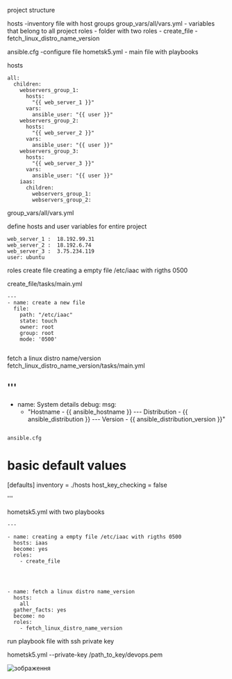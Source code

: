 project structure

hosts  -inventory file with host groups
group_vars/all/vars.yml - variables that belong to all project
roles - folder  with two roles
    - create_file
    - fetch_linux_distro_name_version 

ansible.cfg -configure  file
hometsk5.yml - main file with  playbooks

hosts  

```
all:
  children:
    webservers_group_1:
      hosts:
        "{{ web_server_1 }}"
      vars:
        ansible_user: "{{ user }}"
    webservers_group_2:
      hosts:
        "{{ web_server_2 }}"
      vars:
        ansible_user: "{{ user }}"
    webservers_group_3:
      hosts:
        "{{ web_server_3 }}"
      vars:
        ansible_user: "{{ user }}"
    iaas:
      children:
        webservers_group_1:
        webservers_group_2:
```

group_vars/all/vars.yml

define hosts and user variables for entire project
```
web_server_1 :  18.192.99.31
web_server_2 :  18.192.6.74
web_server_3 :  3.75.234.119
user: ubuntu
```

roles
create file creating a empty file /etc/iaac with rigths 0500 

create_file/tasks/main.yml

```
---
- name: create a new file
  file:
    path: "/etc/iaac"
    state: touch
    owner: root
    group: root
    mode: '0500'
    
```

fetch a linux distro name/version
fetch_linux_distro_name_version/tasks/main.yml

'''
---
- name: System details
  debug: 
    msg:
    - "Hostname - {{ ansible_hostname }} --- Distribution - {{ ansible_distribution }} --- Version - {{ ansible_distribution_version }}"
```

ansible.cfg
```
# basic default values
[defaults]
inventory = ./hosts
host_key_checking = false

'''

hometsk5.yml with two playbooks

```
---

- name: creating a empty file /etc/iaac with rigths 0500
  hosts: iaas
  become: yes
  roles:
    - create_file

   


- name: fetch a linux distro name_version
  hosts: 
    all
  gather_facts: yes
  become: no
  roles:
    - fetch_linux_distro_name_version

```
run playbook file  with  ssh private  key

hometsk5.yml  --private-key /path_to_key/devops.pem


![зображення](https://user-images.githubusercontent.com/97990456/209868283-6c6093d4-c6dc-4d3d-ba92-5ea7c83a1110.png)




